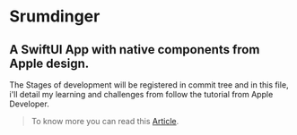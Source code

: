 # Srumdinger

## A SwiftUI App with native components from Apple design.

 The Stages of development will be registered in commit tree and in this file, i'll detail my learning and challenges from follow the tutorial from Apple Developer.
> To know more you can read this [Article](https://developer.apple.com/tutorials/app-dev-training/).